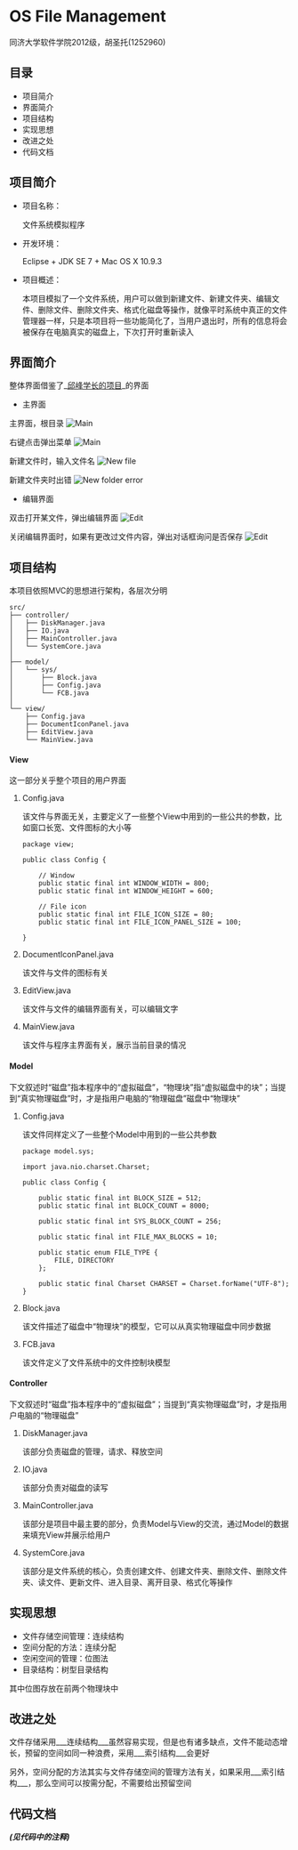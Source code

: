 OS File Management
=================

同济大学软件学院2012级，胡圣托(1252960)

## 目录

- 项目简介
- 界面简介
- 项目结构
- 实现思想
- 改进之处
- 代码文档

## 项目简介

- 项目名称：

	文件系统模拟程序

- 开发环境：

	Eclipse + JDK SE 7 + Mac OS X 10.9.3

- 项目概述：

	本项目模拟了一个文件系统，用户可以做到新建文件、新建文件夹、编辑文件、删除文件、删除文件夹、格式化磁盘等操作，就像平时系统中真正的文件管理器一样，只是本项目将一些功能简化了，当用户退出时，所有的信息将会被保存在电脑真实的磁盘上，下次打开时重新读入

## 界面简介

整体界面借鉴了_[邱峰学长的项目](https://github.com/VioletHill/OS_FileSystem)_的界面

- 主界面

主界面，根目录
![Main](https://raw.githubusercontent.com/h1994st/OS_File_Managment/master/screenshot/main.png)

右键点击弹出菜单
![Main](https://raw.githubusercontent.com/h1994st/OS_File_Managment/master/screenshot/main%20-%20popup%20menu.png)

新建文件时，输入文件名
![New file](https://raw.githubusercontent.com/h1994st/OS_File_Managment/master/screenshot/main%20-%20new%20file.png)

新建文件夹时出错
![New folder error](https://raw.githubusercontent.com/h1994st/OS_File_Managment/master/screenshot/main%20-%20new%20folder%20error.png)

- 编辑界面

双击打开某文件，弹出编辑界面
![Edit](https://raw.githubusercontent.com/h1994st/OS_File_Managment/master/screenshot/edit.png)

关闭编辑界面时，如果有更改过文件内容，弹出对话框询问是否保存
![Edit](https://raw.githubusercontent.com/h1994st/OS_File_Managment/master/screenshot/edit%20-%20before%20exiting.png)

## 项目结构

本项目依照MVC的思想进行架构，各层次分明

```
src/
├── controller/
│   ├── DiskManager.java
│   ├── IO.java
│   ├── MainController.java
│   └── SystemCore.java
│
├── model/
│   └── sys/
│       ├── Block.java
│       ├── Config.java
│       └── FCB.java
│
└── view/
    ├── Config.java
    ├── DocumentIconPanel.java
    ├── EditView.java
    └── MainView.java
```

#### View

这一部分关乎整个项目的用户界面

1. Config.java

	该文件与界面无关，主要定义了一些整个View中用到的一些公共的参数，比如窗口长宽、文件图标的大小等

	```
	package view;

	public class Config {

		// Window
		public static final int WINDOW_WIDTH = 800;
		public static final int WINDOW_HEIGHT = 600;

		// File icon
		public static final int FILE_ICON_SIZE = 80;
		public static final int FILE_ICON_PANEL_SIZE = 100;

	}
	```

2. DocumentIconPanel.java

	该文件与文件的图标有关

3. EditView.java

	该文件与文件的编辑界面有关，可以编辑文字

4. MainView.java

	该文件与程序主界面有关，展示当前目录的情况


#### Model

下文叙述时“磁盘”指本程序中的“虚拟磁盘”，“物理块”指“虚拟磁盘中的块”；当提到“真实物理磁盘”时，才是指用户电脑的“物理磁盘”磁盘中“物理块”

1. Config.java

	该文件同样定义了一些整个Model中用到的一些公共参数

	```
	package model.sys;

	import java.nio.charset.Charset;

	public class Config {

		public static final int BLOCK_SIZE = 512;
		public static final int BLOCK_COUNT = 8000;

		public static final int SYS_BLOCK_COUNT = 256;

		public static final int FILE_MAX_BLOCKS = 10;

		public static enum FILE_TYPE {
			FILE, DIRECTORY
		};

		public static final Charset CHARSET = Charset.forName("UTF-8");
	}
	```

2. Block.java

	该文件描述了磁盘中“物理块”的模型，它可以从真实物理磁盘中同步数据

3. FCB.java

	该文件定义了文件系统中的文件控制块模型


#### Controller

下文叙述时“磁盘”指本程序中的“虚拟磁盘”；当提到“真实物理磁盘”时，才是指用户电脑的“物理磁盘”

1. DiskManager.java

	该部分负责磁盘的管理，请求、释放空间

2. IO.java

	该部分负责对磁盘的读写

3. MainController.java

	该部分是项目中最主要的部分，负责Model与View的交流，通过Model的数据来填充View并展示给用户

4. SystemCore.java

	该部分是文件系统的核心，负责创建文件、创建文件夹、删除文件、删除文件夹、读文件、更新文件、进入目录、离开目录、格式化等操作

## 实现思想

- 文件存储空间管理：连续结构
- 空间分配的方法：连续分配
- 空闲空间的管理：位图法
- 目录结构：树型目录结构

其中位图存放在前两个物理块中

## 改进之处

文件存储采用___连续结构___虽然容易实现，但是也有诸多缺点，文件不能动态增长，预留的空间如同一种浪费，采用___索引结构___会更好

另外，空间分配的方法其实与文件存储空间的管理方法有关，如果采用___索引结构___，那么空间可以按需分配，不需要给出预留空间

## 代码文档

___(见代码中的注释)___
